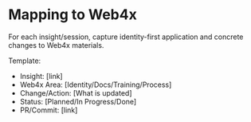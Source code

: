 # Mapping to Web4x
For each insight/session, capture identity-first application and concrete changes to Web4x materials.

Template:
- Insight: [link]
- Web4x Area: [Identity/Docs/Training/Process]
- Change/Action: [What is updated]
- Status: [Planned/In Progress/Done]
- PR/Commit: [link]